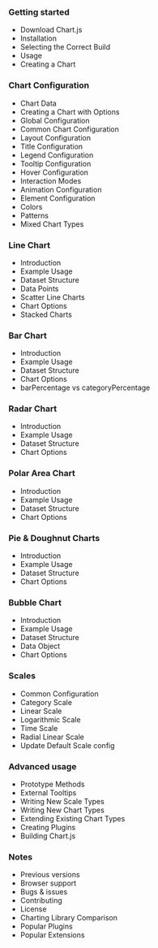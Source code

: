 ###  Getting started
- Download Chart.js
- Installation
- Selecting the Correct Build
- Usage
- Creating a Chart
### Chart Configuration
- Chart Data
- Creating a Chart with Options
- Global Configuration
- Common Chart Configuration
- Layout Configuration
- Title Configuration
- Legend Configuration
- Tooltip Configuration
- Hover Configuration
- Interaction Modes
- Animation Configuration
- Element Configuration
- Colors
- Patterns
- Mixed Chart Types
### Line Chart
- Introduction
- Example Usage
- Dataset Structure
- Data Points
- Scatter Line Charts
- Chart Options
- Stacked Charts
### Bar Chart
- Introduction
- Example Usage
- Dataset Structure
- Chart Options
- barPercentage vs categoryPercentage
### Radar Chart
- Introduction
- Example Usage
- Dataset Structure
- Chart Options
### Polar Area Chart
- Introduction
- Example Usage
- Dataset Structure
- Chart Options
### Pie & Doughnut Charts
- Introduction
- Example Usage
- Dataset Structure
- Chart Options
### Bubble Chart
- Introduction
- Example Usage
- Dataset Structure
- Data Object
- Chart Options
### Scales
- Common Configuration
- Category Scale
- Linear Scale
- Logarithmic Scale
- Time Scale
- Radial Linear Scale
- Update Default Scale config
### Advanced usage
- Prototype Methods
- External Tooltips
- Writing New Scale Types
- Writing New Chart Types
- Extending Existing Chart Types
- Creating Plugins
- Building Chart.js
### Notes
- Previous versions
- Browser support
- Bugs & issues
- Contributing
- License
- Charting Library Comparison
- Popular Plugins
- Popular Extensions
